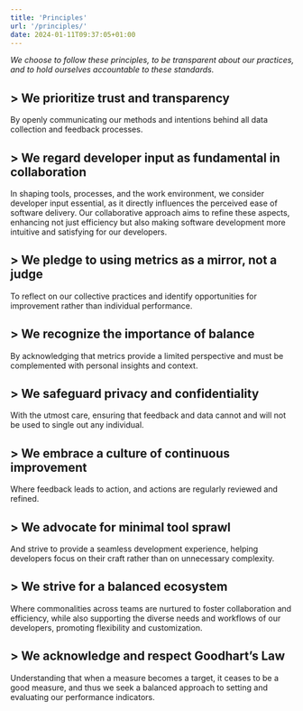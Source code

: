 ```yaml
---
title: 'Principles'
url: '/principles/'
date: 2024-01-11T09:37:05+01:00
---
```


_We choose to follow these principles, to be transparent about our practices, and to hold ourselves accountable to these standards._

## > We prioritize trust and transparency

By openly communicating our methods and intentions behind all data collection and feedback processes.

## > We regard developer input as fundamental in collaboration

In shaping tools, processes, and the work environment, we consider developer input essential, as it directly influences the perceived ease of software delivery. Our collaborative approach aims to refine these aspects, enhancing not just efficiency but also making software development more intuitive and satisfying for our developers.

## > We pledge to using metrics as a mirror, not a judge

To reflect on our collective practices and identify opportunities for improvement rather than individual performance.

## > We recognize the importance of balance

By acknowledging that metrics provide a limited perspective and must be complemented with personal insights and context.

## > We safeguard privacy and confidentiality

With the utmost care, ensuring that feedback and data cannot and will not be used to single out any individual.

## > We embrace a culture of continuous improvement

Where feedback leads to action, and actions are regularly reviewed and refined.

## > We advocate for minimal tool sprawl

And strive to provide a seamless development experience, helping developers focus on their craft rather than on unnecessary complexity.

## > We strive for a balanced ecosystem

Where commonalities across teams are nurtured to foster collaboration and efficiency, while also supporting the diverse needs and workflows of our developers, promoting flexibility and customization.

## > We acknowledge and respect Goodhart’s Law

Understanding that when a measure becomes a target, it ceases to be a good measure, and thus we seek a balanced approach to setting and evaluating our performance indicators.
